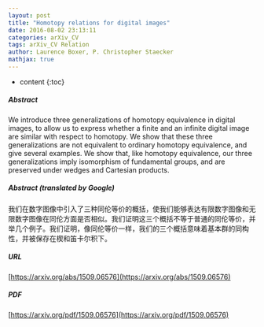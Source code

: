 ```yaml
---
layout: post
title: "Homotopy relations for digital images"
date: 2016-08-02 23:13:11
categories: arXiv_CV
tags: arXiv_CV Relation
author: Laurence Boxer, P. Christopher Staecker
mathjax: true
---
```


* content
{:toc}

##### Abstract
We introduce three generalizations of homotopy equivalence in digital images, to allow us to express whether a finite and an infinite digital image are similar with respect to homotopy. We show that these three generalizations are not equivalent to ordinary homotopy equivalence, and give several examples. We show that, like homotopy equivalence, our three generalizations imply isomorphism of fundamental groups, and are preserved under wedges and Cartesian products.

##### Abstract (translated by Google)
我们在数字图像中引入了三种同伦等价的概括，使我们能够表达有限数字图像和无限数字图像在同伦方面是否相似。我们证明这三个概括不等于普通的同伦等价，并举几个例子。我们证明，像同伦等价一样，我们的三个概括意味着基本群的同构性，并被保存在楔和笛卡尔积下。

##### URL
[https://arxiv.org/abs/1509.06576](https://arxiv.org/abs/1509.06576)

##### PDF
[https://arxiv.org/pdf/1509.06576](https://arxiv.org/pdf/1509.06576)

